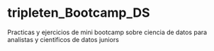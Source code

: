 # tripleten_Bootcamp_DS
Practicas y ejercicios de mini bootcamp sobre ciencia de datos para analistas y cientificos de datos juniors
